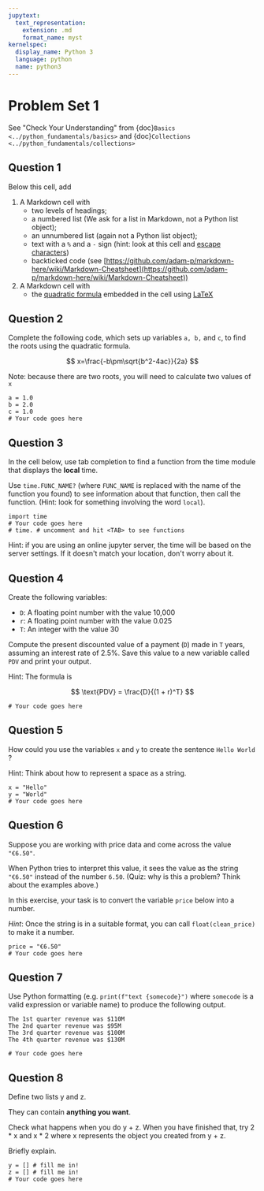 ```yaml
---
jupytext:
  text_representation:
    extension: .md
    format_name: myst
kernelspec:
  display_name: Python 3
  language: python
  name: python3
---
```


# Problem Set 1

See "Check Your Understanding" from {doc}`Basics <../python_fundamentals/basics>` and {doc}`Collections <../python_fundamentals/collections>`

## Question 1

Below this cell, add

1. A Markdown cell with
   -  two levels of headings;
   -  a numbered list (We ask for a list in Markdown, not a Python list object);
   -  an unnumbered list (again not a Python list object);
   -  text with a `%` and a `-` sign (hint: look at this cell and [escape characters](https://www.markdownguide.org/basic-syntax/#characters-you-can-escape))
   -  backticked code (see [https://github.com/adam-p/markdown-here/wiki/Markdown-Cheatsheet](https://github.com/adam-p/markdown-here/wiki/Markdown-Cheatsheet))
1. A Markdown cell with
   - the [quadratic formula](https://en.wikipedia.org/wiki/Quadratic_formula) embedded in the cell using [LaTeX](https://jupyter-notebook.readthedocs.io/en/stable/examples/Notebook/Typesetting%20Equations.html)

## Question 2

Complete the following code, which sets up variables `a, b,` and `c`, to find the roots using the quadratic formula.

$$
x=\frac{-b\pm\sqrt{b^2-4ac}}{2a}
$$

Note: because there are two roots, you will need to calculate two values of `x`

```{code-cell} python
a = 1.0
b = 2.0
c = 1.0
# Your code goes here
```

## Question 3

In the cell below, use tab completion to find a function from the time
module that displays the **local** time.

Use `time.FUNC_NAME?` (where `FUNC_NAME` is replaced with the name
of the function you found) to see information about that function,
then call the function. (Hint: look for something involving the word
`local`).

```{code-cell} python
import time
# Your code goes here
# time. # uncomment and hit <TAB> to see functions
```

Hint: if you are using an online jupyter server, the time will be based on
the server settings.  If it doesn't match your location, don't worry about it.

## Question 4

Create the following variables:

- `D`: A floating point number with the value 10,000
- `r`: A floating point number with the value 0.025
- `T`: An integer with the value 30

Compute the present discounted value of a payment (`D`) made
in `T` years, assuming an interest rate of 2.5%. Save this value to
a new variable called `PDV` and print your output.

Hint: The formula is

$$
\text{PDV} = \frac{D}{(1 + r)^T}
$$

```{code-cell} python
# Your code goes here
```

## Question 5

How could you use the variables `x` and `y` to create the sentence
`Hello World` ?

Hint: Think about how to represent a space as a string.

```{code-cell} python
x = "Hello"
y = "World"
# Your code goes here
```

## Question 6

Suppose you are working with price data and come across the value
`"€6.50"`.

When Python tries to interpret this value, it sees the value as the string
`"€6.50"` instead of the number `6.50`. (Quiz: why is this a
problem? Think about the examples above.)

In this exercise, your task is to convert the variable `price` below
into a number.

*Hint*: Once the string is in a suitable format, you can call
`float(clean_price)` to make it a number.

```{code-cell} python
price = "€6.50"
# Your code goes here
```

## Question 7

Use Python formatting (e.g. `print(f"text {somecode}")` where `somecode` is a valid expression or variable name) to produce the following
output.

```{code-block} none
The 1st quarter revenue was $110M
The 2nd quarter revenue was $95M
The 3rd quarter revenue was $100M
The 4th quarter revenue was $130M
```

```{code-cell} python
# Your code goes here
```

## Question 8

Define two lists y and z.

They can contain **anything you want**.

Check what happens when you do y + z.
When you have finished that, try 2 * x and x * 2 where x represents the object you created from y + z.

Briefly explain.

```{code-cell} python
y = [] # fill me in!
z = [] # fill me in!
# Your code goes here
```

